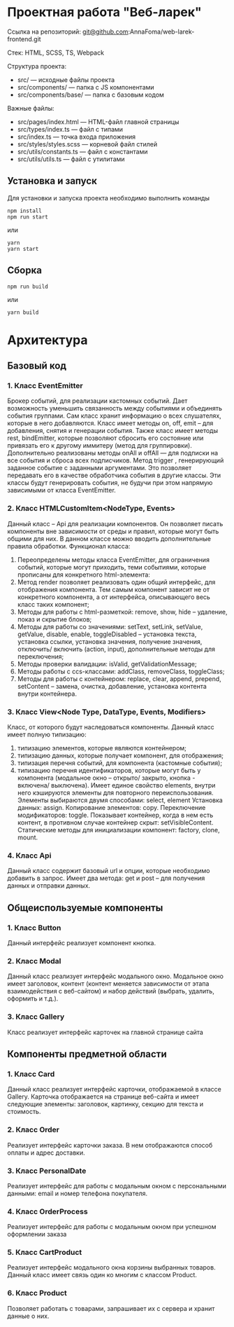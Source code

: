 # Проектная работа "Веб-ларек"

Ссылка на репозиторий: git@github.com:AnnaFoma/web-larek-frontend.git


Стек: HTML, SCSS, TS, Webpack

Структура проекта:
- src/ — исходные файлы проекта
- src/components/ — папка с JS компонентами
- src/components/base/ — папка с базовым кодом

Важные файлы:
- src/pages/index.html — HTML-файл главной страницы
- src/types/index.ts — файл с типами
- src/index.ts — точка входа приложения
- src/styles/styles.scss — корневой файл стилей
- src/utils/constants.ts — файл с константами
- src/utils/utils.ts — файл с утилитами

## Установка и запуск
Для установки и запуска проекта необходимо выполнить команды

```
npm install
npm run start
```

или

```
yarn
yarn start
```
## Сборка

```
npm run build
```

или

```
yarn build
```

# Архитектура 

## Базовый код
### 1.	Класс EventEmitter
Брокер событий, для реализации кастомных событий. Дает возможность уменьшить связанность между событиями и объединять события группами.
Сам класс хранит информацию о всех слушателях, которые в него добавляются.
Класс имеет методы on,  off,  emit – для добавления, снятия и генерации события. 
Также класс имеет методы rest, bindEmitter, которые позволяют сбросить его состояние или привязать его к другому иммитеру (метод для группировки).
Дополнительно реализованы методы  onAll и  offAll  — для подписки на все события и сброса всех подписчиков. 
Метод  trigger , генерирующий заданное событие с заданными аргументами. Это позволяет передавать его в качестве обработчика события в другие классы. Эти классы будут генерировать события, не будучи при этом напрямую зависимыми от класса  EventEmitter.

### 2.	Класс HTMLCustomItem<NodeType, Events>
Данный класс – Api для реализации компонентов. Он позволяет писать компоненты вне зависимости от среды и правил, которые могут быть общими для них.
В данном классе можно вводить дополнительные правила обработки.
Функционал класса:
1.	Переопределены методы класса EventEmitter, для ограничения событий, которые могут приходить, теми событиями, которые прописаны для конкретного html-элемента:
2.	Метод render позволяет реализовать один общий интерфейс, для отображения компонента. Тем самым компонент зависит не от конкретного компонента, а от интерфейса, описывающего весь класс таких компонент;
3.	Методы для работы с html-разметкой: remove, show, hide – удаление, показ и скрытие блоков;
4.	Методы для работы со значениями: setText, setLink, setValue, getValue, disable,  enable, toggleDisabled – установка текста, установка ссылки, установка значения, получение значения, отключить/ включить (action, input), дополнительные методы для переключения;
5.	Методы проверки валидации: isValid, getValidationMessage;
6.	Методы работы с ccs-классами: addClass, removeClass, toggleClass;
7.	Методы для работы с контейнером: replace, clear, append, prepend, setContent – замена, очистка, добавление, установка контента внутри контейнера.

### 3.	Класс View<Node Type, DataType, Events, Modifiers>
Класс, от которого будут наследоваться компоненты. Данный класс имеет полную типизацию:
1. типизацию элементов, которые являются контейнером;
2. типизацию данных, которые получает компонент, для отображения;
3. типизация перечня событий, для компонента (кастомные события);
4. типизацию перечня идентификаторов, которые могут быть у компонента (модальное окно – открыто/ закрыто, кнопка - включена/ выключена).
Имеет единое свойство elements, внутри него кэшируются элементы для повторного переиспользования.
Элементы выбираются двумя способами: select, element
Установка данных: assign.
Копирование элементов: copy.
Переключение модификаторов: toggle.
Показывает контейнер, когда в нем есть контент, в противном случае контейнер скрыт: setVisibleContent.
Статические методы для инициализации компонент: factory, clone, mount.

### 4.	Класс Api
Данный класс содержит базовый url и опции, которые необходимо добавить в запрос.
Имеет два метода: get и post – для получения данных и отправки данных.

## Общеиспользуемые компоненты
### 1.	Класс Button
Данный интерфейс реализует компонент кнопка.

### 2.	Класс Modal
Данный класс реализует интерфейс модального окно. Модальное окно имеет заголовок, контент (контент меняется зависимости от этапа взаимодействия с веб-сайтом) и набор действий (выбрать, удалить, оформить и т.д.).

### 3.	Класс Gallery
Класс реализует интерфейс карточек на главной странице сайта

## Компоненты предметной области
### 1.	Класс Card
Данный класс реализует интерфейс карточки, отображаемой в классе Gallery. Карточка отображается на странице веб-сайта и имеет следующие элементы: заголовок, картинку, секцию для текста и стоимость.

### 2.	Класс Order
Реализует интерфейс карточки заказа. В нем отображаются способ оплаты и адрес доставки.

### 3.	Класс PersonalDate
Реализует интерфейс для работы с модальным окном с персональными данными: email и номер телефона покупателя.

### 4.	Класс OrderProcess
Реализует интерфейс для работы с модальным окном при успешном оформлении заказа

### 5.	Класс CartProduct
Реализует интерфейс модального окна корзины выбранных товаров. Данный класс имеет связь один ко многим с классом Product. 

### 6.	Класс Product
Позволяет работать с товарами, запрашивает их с сервера и хранит данные о них.
